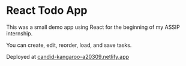 # React Todo App

This was a small demo app using React for the beginning of my ASSIP internship.

You can create, edit, reorder, load, and save tasks.

Deployed at [candid-kangaroo-a20309.netlify.app](candid-kangaroo-a20309.netlify.app)
